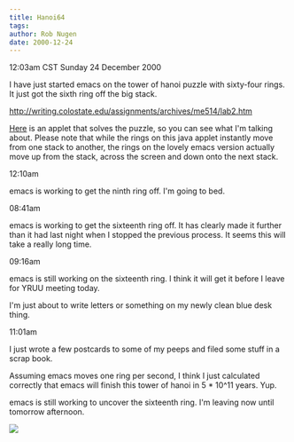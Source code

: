 ```yaml
---
title: Hanoi64
tags: 
author: Rob Nugen
date: 2000-12-24
---
```


<title>Tower of Hanoi with 64 rings</title>
<p class=date>12:03am CST Sunday 24 December 2000</p>

<p>I have just started emacs on the tower of hanoi puzzle with
sixty-four rings.  It just got the sixth ring off the big stack.</p>

<p><a
href="http://writing.colostate.edu/assignments/archives/me514/lab2.htm">http://writing.colostate.edu/assignments/archives/me514/lab2.htm</a>

<p><a href="http://shrike.depaul.edu/~jmak/java/contest.html">Here</a>
is an applet that solves the puzzle, so you can see what I'm talking
about.  Please note that while the rings on this java applet instantly
move from one stack to another, the rings on the lovely emacs version
actually move up from the stack, across the screen and down onto
the next stack.

<p class=date>12:10am</a>

<p>emacs is working to get the ninth ring off.  I'm going to bed.<p>

<p class=date>08:41am</a>

<p>emacs is working to get the sixteenth ring off.  It has clearly
made it further than it had last night when I stopped the previous
process.  It seems this will take a really long time.</p>

<p class="date">09:16am</a>

<p>emacs is still working on the sixteenth ring.  I think it will get
it before I leave for YRUU meeting today.</p>

<p>I'm just about to write letters or something on my newly clean blue
desk thing.</p>

<p class="date">11:01am</a>

<p>I just wrote a few postcards to some of my peeps and filed some
stuff in a scrap book.</p>

<p>Assuming emacs moves one ring per second, I think I just calculated
correctly that emacs will finish this tower of hanoi in 5 * 10^11
years.  Yup.</p>

<p>emacs is still working to uncover the sixteenth ring.  I'm leaving
now until tomorrow afternoon.</p>

<p><img src='/images/rob/wL-ROB.gif'/></p>



